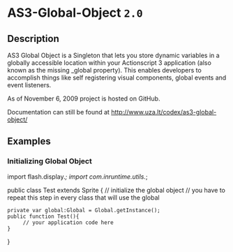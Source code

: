 # AS3-Global-Object `2.0`

## Description

AS3 Global Object is a Singleton that lets you store dynamic variables in a globally accessible location within your Actionscript 3 application (also known as the missing _global property). This enables developers to accomplish things like self registering visual components, global events and event listeners.

As of November 6, 2009 project is hosted on GitHub.

Documentation can still be found at
http://www.uza.lt/codex/as3-global-object/

## Examples

### Initializing Global Object

import flash.display.*;
import com.inruntime.utils.*;
	
public class Test extends Sprite 
{
	// initialize the global object
	// you have to repeat this step in every class that will use the global
	
	private var global:Global = Global.getInstance();
	public function Test(){
		 // your application code here
	}
}